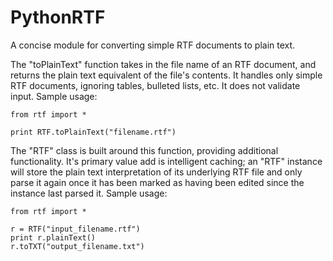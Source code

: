 PythonRTF
=========

A concise module for converting simple RTF documents to plain text.

The "toPlainText" function takes in the file name of an RTF document, and returns the plain text equivalent of the file's contents. It handles only simple RTF documents, ignoring tables, bulleted lists, etc. It does not validate input. Sample usage:

    from rtf import *
    
    print RTF.toPlainText("filename.rtf")

The "RTF" class is built around this function, providing additional functionality. It's primary value add is intelligent caching; an "RTF" instance will store the plain text interpretation of its underlying RTF file and only parse it again once it has been marked as having been edited since the instance last parsed it. Sample usage:

    from rtf import *
    
    r = RTF("input_filename.rtf")
    print r.plainText()
    r.toTXT("output_filename.txt")
